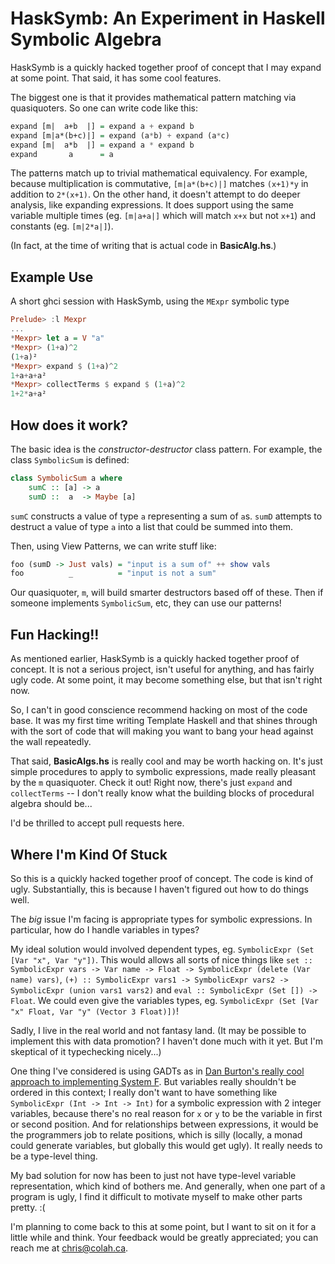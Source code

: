 HaskSymb: An Experiment in Haskell Symbolic Algebra
===================================================

HaskSymb is a quickly hacked together proof of concept that I may expand at some point. That said, it has some cool features.

The biggest one is that it provides mathematical pattern matching via quasiquoters. So one can write code like this:

```haskell
expand [m|  a+b  |] = expand a + expand b
expand [m|a*(b+c)|] = expand (a*b) + expand (a*c)
expand [m|  a*b  |] = expand a * expand b
expand       a      = a
```

The patterns match up to trivial mathematical equivalency. For example, because multiplication is commutative, `[m|a*(b+c)|]` matches `(x+1)*y` in addition to `2*(x+1)`. On the other hand, it doesn't attempt to do deeper analysis, like expanding expressions. It does support using the same variable multiple times (eg. `[m|a+a|]` which will match `x+x` but not `x+1`) and constants (eg. `[m|2*a|]`).

(In fact, at the time of writing that is actual code in **BasicAlg.hs**.)

Example Use
------------

A short ghci session with HaskSymb, using the `MExpr` symbolic type

```haskell
Prelude> :l Mexpr
...
*Mexpr> let a = V "a"
*Mexpr> (1+a)^2
(1+a)²
*Mexpr> expand $ (1+a)^2
1+a+a+a²
*Mexpr> collectTerms $ expand $ (1+a)^2
1+2*a+a²
```

How does it work?
------------------

The basic idea is the *constructor-destructor* class pattern. For example, the class `SymbolicSum` is defined:

```haskell
class SymbolicSum a where
	sumC :: [a] -> a
	sumD ::  a  -> Maybe [a]
```

`sumC` constructs a value of type `a` representing a sum of `a`s. `sumD` attempts to destruct a value of type `a` into a list that could be summed into them.

Then, using View Patterns, we can write stuff like:

```haskell
foo (sumD -> Just vals) = "input is a sum of" ++ show vals
foo          _          = "input is not a sum"
```

Our quasiquoter, `m`, will build smarter destructors based off of these. Then if someone implements `SymbolicSum`, etc, they can use our patterns!

Fun Hacking!!
--------------

As mentioned earlier, HaskSymb is a quickly hacked together proof of concept. It is not a serious project, isn't useful for anything, and has fairly ugly code. At some point, it may become something else, but that isn't right now.

So, I can't in good conscience recommend hacking on most of the code base. It was my first time writing Template Haskell and that shines through with the sort of code that will making you want to bang your head against the wall repeatedly.

That said, **BasicAlgs.hs** is really cool and may be worth hacking on. It's just simple procedures to apply to symbolic expressions, made really pleasant by the `m` quasiquoter. Check it out! Right now, there's just `expand` and `collectTerms` -- I don't really know what the building blocks of procedural algebra should be...

I'd be thrilled to accept pull requests here.

Where I'm Kind Of Stuck
------------------------

So this is a quickly hacked together proof of concept. The code is kind of ugly. Substantially, this is because I haven't figured out how to do things well.

The *big* issue I'm facing is appropriate types for symbolic expressions. In particular, how do I handle variables in types?

My ideal solution would involved dependent types, eg. `SymbolicExpr (Set [Var "x", Var "y"])`. This would allows all sorts of nice things like `set :: SymbolicExpr vars -> Var name -> Float -> SymbolicExpr (delete (Var name) vars)`, `(+) :: SymbolicExpr vars1 -> SymbolicExpr vars2 -> SymbolicExpr (union vars1 vars2)` and `eval :: SymbolicExpr (Set []) -> Float`. We could even give the variables types, eg. `SymbolicExpr (Set [Var "x" Float, Var "y" (Vector 3 Float)])`!

Sadly, I live in the real world and not fantasy land. (It may be possible to implement this with data promotion? I haven't done much with it yet. But I'm skeptical of it typechecking nicely...)

One thing I've considered is using GADTs as in [Dan Burton's really cool approach to implementing System F](https://github.com/DanBurton/Blog/blob/master/Literate%20Haskell/SystemF.lhs). But variables really shouldn't be ordered in this context; I really don't want to have something like `SymbolicExpr (Int -> Int -> Int)` for a symbolic expression with 2 integer variables, because there's no real reason for `x` or `y` to be the variable in first or second position. And for relationships between expressions, it would be the programmers job to relate positions, which is silly (locally, a monad could generate variables, but globally this would get ugly). It really needs to be a type-level thing.

My bad solution for now has been to just not have type-level variable representation, which kind of bothers me. And generally, when one part of a program is ugly, I find it difficult to motivate myself to make other parts pretty. :(

I'm planning to come back to this at some point, but I want to sit on it for a little while and think. Your feedback would be greatly appreciated; you can reach me at chris@colah.ca.


